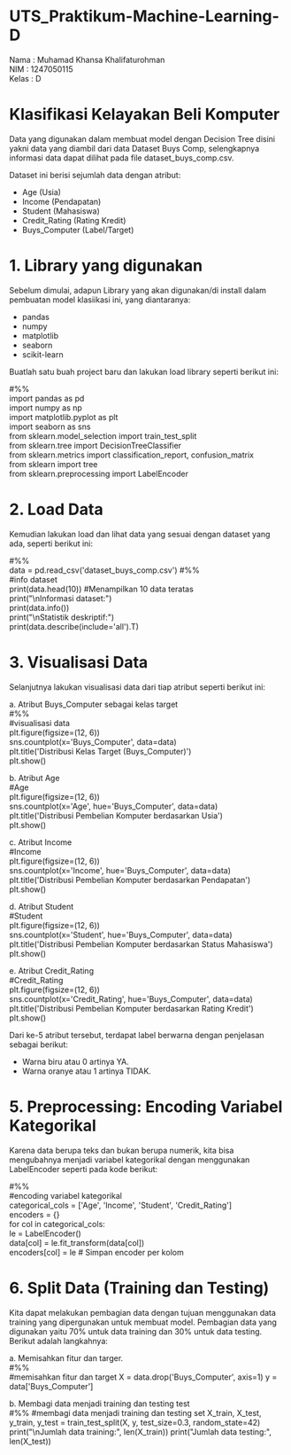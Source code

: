 # UTS_Praktikum-Machine-Learning-D
Nama  : Muhamad Khansa Khalifaturohman  
NIM   : 1247050115  
Kelas : D  

# Klasifikasi Kelayakan Beli Komputer  
Data yang digunakan dalam membuat model dengan Decision Tree disini yakni data yang diambil dari data Dataset Buys Comp, selengkapnya informasi data dapat dilihat pada file dataset_buys_comp.csv.  

Dataset ini berisi sejumlah data dengan atribut:
 - Age (Usia)
 - Income (Pendapatan)
 - Student (Mahasiswa)
 - Credit_Rating (Rating Kredit)
 - Buys_Computer (Label/Target)  

# 1. Library yang digunakan  
Sebelum dimulai, adapun Library yang akan digunakan/di install dalam pembuatan model klasiikasi ini, yang diantaranya:  
- pandas
- numpy
- matplotlib
- seaborn
- scikit-learn

Buatlah satu buah project baru dan lakukan load library seperti berikut ini:  

#%%  
import pandas as pd  
import numpy as np  
import matplotlib.pyplot as plt  
import seaborn as sns  
from sklearn.model_selection import train_test_split  
from sklearn.tree import DecisionTreeClassifier  
from sklearn.metrics import classification_report, confusion_matrix  
from sklearn import tree  
from sklearn.preprocessing import LabelEncoder

# 2. Load Data  
Kemudian lakukan load dan lihat data yang sesuai dengan dataset yang ada, seperti berikut ini:  

#%%  
data = pd.read_csv('dataset_buys_comp.csv')
#%%  
#info dataset  
print(data.head(10))  #Menampilkan 10 data teratas  
print("\nInformasi dataset:")  
print(data.info())  
print("\nStatistik deskriptif:")  
print(data.describe(include='all').T)  

# 3. Visualisasi Data  
Selanjutnya lakukan visualisasi data dari tiap atribut seperti berikut ini:  

a. Atribut Buys_Computer sebagai kelas target  
#%%  
#visualisasi data  
plt.figure(figsize=(12, 6))  
sns.countplot(x='Buys_Computer', data=data)  
plt.title('Distribusi Kelas Target (Buys_Computer)')  
plt.show() 

b. Atribut Age  
#Age  
plt.figure(figsize=(12, 6))  
sns.countplot(x='Age', hue='Buys_Computer', data=data)  
plt.title('Distribusi Pembelian Komputer berdasarkan Usia')  
plt.show()  

c. Atribut Income  
#Income  
plt.figure(figsize=(12, 6))  
sns.countplot(x='Income', hue='Buys_Computer', data=data)  
plt.title('Distribusi Pembelian Komputer berdasarkan Pendapatan')  
plt.show()  

d. Atribut Student  
#Student  
plt.figure(figsize=(12, 6))  
sns.countplot(x='Student', hue='Buys_Computer', data=data)  
plt.title('Distribusi Pembelian Komputer berdasarkan Status Mahasiswa')  
plt.show()  

e. Atribut Credit_Rating  
#Credit_Rating  
plt.figure(figsize=(12, 6))  
sns.countplot(x='Credit_Rating', hue='Buys_Computer', data=data)  
plt.title('Distribusi Pembelian Komputer berdasarkan Rating Kredit')  
plt.show()  

Dari ke-5 atribut tersebut, terdapat label berwarna dengan penjelasan sebagai berikut:  
- Warna biru atau 0 artinya YA.  
- Warna oranye atau 1 artinya TIDAK.  

# 5. Preprocessing: Encoding Variabel Kategorikal
Karena data berupa teks dan bukan berupa numerik, kita bisa mengubahnya menjadi variabel kategorikal dengan menggunakan LabelEncoder seperti pada kode berikut:  

#%%  
#encoding variabel kategorikal  
categorical_cols = ['Age', 'Income', 'Student', 'Credit_Rating']  
encoders = {}  
for col in categorical_cols:  
    le = LabelEncoder()  
    data[col] = le.fit_transform(data[col])  
    encoders[col] = le  # Simpan encoder per kolom  

# 6. Split Data (Training dan Testing)  
Kita dapat melakukan pembagian data dengan tujuan menggunakan data training yang dipergunakan untuk membuat model. Pembagian data yang digunakan yaitu 70% untuk data training dan 30% untuk data testing. Berikut adalah langkahnya:  

a. Memisahkan fitur dan targer.  
#%%  
#memisahkan fitur dan target
X = data.drop('Buys_Computer', axis=1)
y = data['Buys_Computer']

b. Membagi data menjadi training dan testing test  
#%%
#membagi data menjadi training dan testing set
X_train, X_test, y_train, y_test = train_test_split(X, y, test_size=0.3, random_state=42)
print("\nJumlah data training:", len(X_train))
print("Jumlah data testing:", len(X_test))
